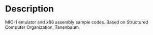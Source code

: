 # Description
MIC-1 emulator and x86 assembly sample codes. Based on Structured Computer Organization, Tanenbaum. </br>
